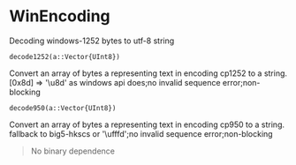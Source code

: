 # WinEncoding
Decoding windows-1252 bytes to utf-8 string


    decode1252(a::Vector{UInt8})
Convert an array of bytes a representing text in encoding cp1252 to a string.
[0x8d] => '\\u8d' as windows api does;no invalid sequence error;non-blocking 


    decode950(a::Vector{UInt8})
Convert an array of bytes a representing text in encoding cp950 to a string.
fallback to big5-hkscs or '\ufffd';no invalid sequence error;non-blocking 

> No binary dependence
